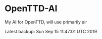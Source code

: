 # OpenTTD-AI
My AI for OpenTTD, will use primarily air

Latest backup: Sun Sep 15 11:47:01 UTC 2019
